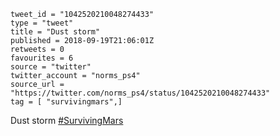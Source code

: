 ```
tweet_id = "1042520210048274433"
type = "tweet"
title = "Dust storm"
published = 2018-09-19T21:06:01Z
retweets = 0
favourites = 6
source = "twitter"
twitter_account = "norms_ps4"
source_url = "https://twitter.com/norms_ps4/status/1042520210048274433"
tag = [ "survivingmars",]
```

Dust storm [#SurvivingMars](/tags/survivingmars/)

<p class='image'><img src='http://mnf.m17s.net/2018/09/19/DnfGms1W0AMpDMk.jpg' alt=''></p>

